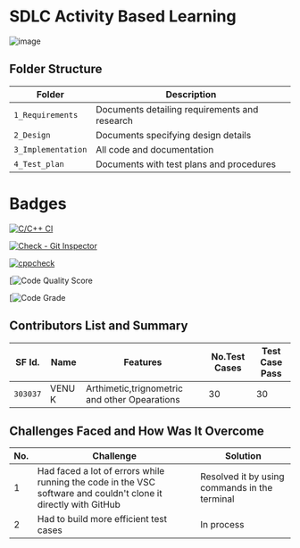 # SDLC Activity Based Learning
![image](https://user-images.githubusercontent.com/86421554/125202928-a0285600-e293-11eb-8c5c-46fb4ff003c9.png)



## Folder Structure
|Folder             | Description |
|-------------------| -----------------------------------------|
| `1_Requirements`   | Documents detailing requirements and research|
| `2_Design`         | Documents specifying design details|
| `3_Implementation` | All code and documentation|
| `4_Test_plan`      | Documents with test plans and procedures|



# Badges

[![C/C++ CI](https://github.com/7Venu/Step_in-Pgm/actions/workflows/c-build.yml/badge.svg)](https://github.com/7Venu/Step_in-Pgm/actions/workflows/c-build.yml)

[![Check - Git Inspector](https://github.com/7Venu/Step_in-Pgm/actions/workflows/gitinspector.yml/badge.svg)](https://github.com/7Venu/Step_in-Pgm/actions/workflows/gitinspector.yml)

[![cppcheck](https://github.com/7Venu/Step_in-Pgm/actions/workflows/cppcheck.yml/badge.svg)](https://github.com/7Venu/Step_in-Pgm/actions/workflows/cppcheck.yml)

[![Code Quality Score](https://www.code-inspector.com/project/24952/score/svg)

[![Code Grade](https://www.code-inspector.com/project/24952/status/svg)


## Contributors List and Summary
|SF Id. |  Name   |    Features    |No.Test Cases|Test Case Pass|
|-------|---------|----------------|-------------|--------------|
| `303037` | VENU K | Arthimetic,trignometric and other Opearations |  30   |  30 |

## Challenges Faced and How Was It Overcome
| No. | Challenge | Solution
|-----|-----------|--------
|1| Had faced a lot of errors while running the code in the VSC software and couldn't clone it directly with GitHub | Resolved it by using commands in the terminal |
|2| Had to build more efficient test cases  | In process |

